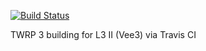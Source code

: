 [![Build Status](https://travis-ci.org/TeamVee-B/twrp3-travis-ci.svg?branch=master)](https://travis-ci.org/TeamVee-B/twrp3-travis-ci.svg?branch=master)


TWRP 3 building for L3 II (Vee3) via Travis CI
